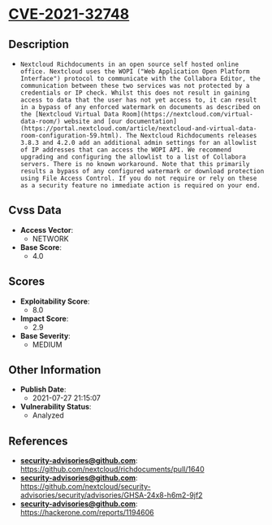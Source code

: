 
# [CVE-2021-32748](https://cve.mitre.org/cgi-bin/cvename.cgi?name=CVE-2021-32748)

## Description

- `Nextcloud Richdocuments in an open source self hosted online office. Nextcloud uses the WOPI ("Web Application Open Platform Interface") protocol to communicate with the Collabora Editor, the communication between these two services was not protected by a credentials or IP check. Whilst this does not result in gaining access to data that the user has not yet access to, it can result in a bypass of any enforced watermark on documents as described on the [Nextcloud Virtual Data Room](https://nextcloud.com/virtual-data-room/) website and [our documentation](https://portal.nextcloud.com/article/nextcloud-and-virtual-data-room-configuration-59.html). The Nextcloud Richdocuments releases 3.8.3 and 4.2.0 add an additional admin settings for an allowlist of IP addresses that can access the WOPI API. We recommend upgrading and configuring the allowlist to a list of Collabora servers. There is no known workaround. Note that this primarily results a bypass of any configured watermark or download protection using File Access Control. If you do not require or rely on these as a security feature no immediate action is required on your end.`

## Cvss Data

- **Access Vector**:
  - NETWORK
- **Base Score**:
  - 4.0

## Scores

- **Exploitability Score**:
  - 8.0
- **Impact Score**:
  - 2.9
- **Base Severity**:
  - MEDIUM

## Other Information

- **Publish Date**:
  - 2021-07-27 21:15:07
- **Vulnerability Status**:
  - Analyzed

## References

- **security-advisories@github.com**: https://github.com/nextcloud/richdocuments/pull/1640
- **security-advisories@github.com**: https://github.com/nextcloud/security-advisories/security/advisories/GHSA-24x8-h6m2-9jf2
- **security-advisories@github.com**: https://hackerone.com/reports/1194606
